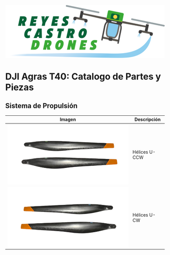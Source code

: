 ![Reyes Castro Drones](/Reyes-Castro-Drones_LOGO.png "Reyes Castro Drones")

# DJI Agras T40: Catalogo de Partes y Piezas

## Sistema de Propulsión

| Imagen | Descripción |
| ------ | ----------- |
| ![YC.JG.ZS001963](./YC.JG.ZS001963.png "YC.JG.ZS001963") | Hélices U-CCW |
| ![YC.JG.ZS001964](./YC.JG.ZS001964.png "YC.JG.ZS001964") | Hélices U-CW  |
